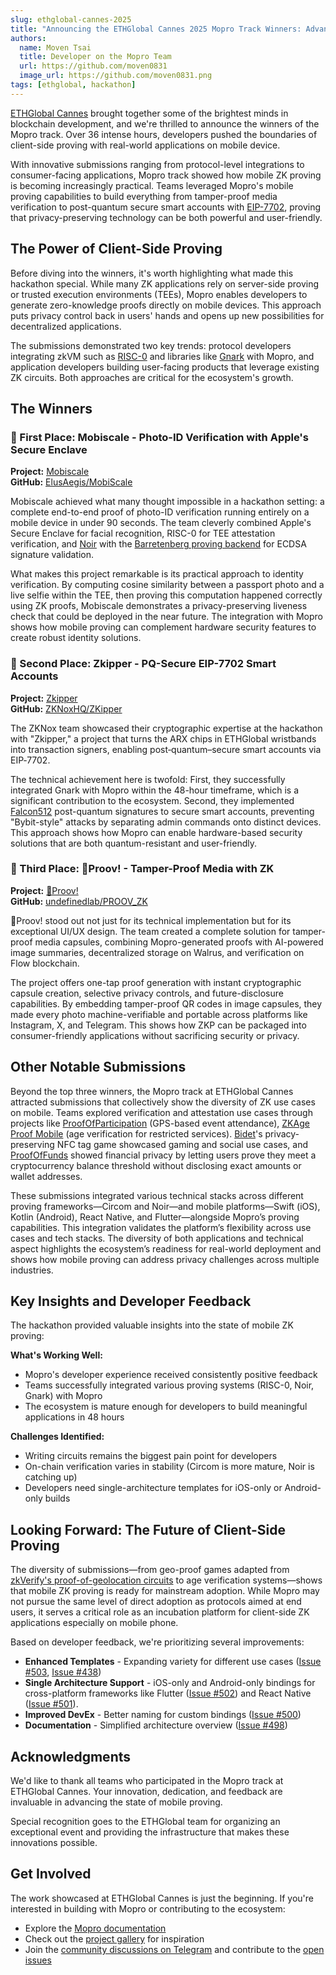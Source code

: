 ```yaml
---
slug: ethglobal-cannes-2025
title: "Announcing the ETHGlobal Cannes 2025 Mopro Track Winners: Advancing Mobile Proving"
authors:
  name: Moven Tsai
  title: Developer on the Mopro Team
  url: https://github.com/moven0831
  image_url: https://github.com/moven0831.png
tags: [ethglobal, hackathon]
---
```


[ETHGlobal Cannes](https://ethglobal.com/events/cannes) brought together some of the brightest minds in blockchain development, and we're thrilled to announce the winners of the Mopro track. Over 36 intense hours, developers pushed the boundaries of client-side proving with real-world applications on mobile device.

With innovative submissions ranging from protocol-level integrations to consumer-facing applications, Mopro track showed how mobile ZK proving is becoming increasingly practical. Teams leveraged Mopro's mobile proving capabilities to build everything from tamper-proof media verification to post-quantum secure smart accounts with [EIP-7702](https://eip7702.io/), proving that privacy-preserving technology can be both powerful and user-friendly.

## The Power of Client-Side Proving

Before diving into the winners, it's worth highlighting what made this hackathon special. While many ZK applications rely on server-side proving or trusted execution environments (TEEs), Mopro enables developers to generate zero-knowledge proofs directly on mobile devices. This approach puts privacy control back in users' hands and opens up new possibilities for decentralized applications.

The submissions demonstrated two key trends: protocol developers integrating zkVM such as [RISC-0](https://github.com/risc0/risc0) and libraries like [Gnark](https://github.com/Consensys/gnark) with Mopro, and application developers building user-facing products that leverage existing ZK circuits. Both approaches are critical for the ecosystem's growth.

## The Winners

### 🥇 First Place: Mobiscale - Photo-ID Verification with Apple's Secure Enclave

**Project:** [Mobiscale](https://ethglobal.com/showcase/mobiscale-n9vj6)  
**GitHub:** [ElusAegis/MobiScale](https://github.com/ElusAegis/MobiScale)

Mobiscale achieved what many thought impossible in a hackathon setting: a complete end-to-end proof of photo-ID verification running entirely on a mobile device in under 90 seconds. The team cleverly combined Apple's Secure Enclave for facial recognition, RISC-0 for TEE attestation verification, and [Noir](https://noir-lang.org/) with the [Barretenberg proving backend](https://github.com/AztecProtocol/aztec-packages/tree/master/barretenberg) for ECDSA signature validation.

What makes this project remarkable is its practical approach to identity verification. By computing cosine similarity between a passport photo and a live selfie within the TEE, then proving this computation happened correctly using ZK proofs, Mobiscale demonstrates a privacy-preserving liveness check that could be deployed in the near future. The integration with Mopro shows how mobile proving can complement hardware security features to create robust identity solutions.

### 🥈 Second Place: Zkipper - PQ-Secure EIP-7702 Smart Accounts

**Project:** [Zkipper](https://ethglobal.com/showcase/zkipper-czc3z)  
**GitHub:** [ZKNoxHQ/ZKipper](https://github.com/ZKNoxHQ/ZKipper)

The ZKNox team showcased their cryptographic expertise at the hackathon with "Zkipper," a project that turns the ARX chips in ETHGlobal wristbands into transaction signers, enabling post‑quantum–secure smart accounts via EIP‑7702.

The technical achievement here is twofold: First, they successfully integrated Gnark with Mopro within the 48-hour timeframe, which is a significant contribution to the ecosystem. Second, they implemented [Falcon512](https://falcon-sign.info/) post-quantum signatures to secure smart accounts, preventing "Bybit-style" attacks by separating admin commands onto distinct devices. This approach shows how Mopro can enable hardware-based security solutions that are both quantum-resistant and user-friendly.

### 🥉 Third Place: 👀Proov! - Tamper-Proof Media with ZK

**Project:** [👀Proov!](https://ethglobal.com/showcase/eyes-proov-at10u)  
**GitHub:** [undefinedlab/PROOV_ZK](https://github.com/undefinedlab/PROOV_ZK)

👀Proov! stood out not just for its technical implementation but for its exceptional UI/UX design. The team created a complete solution for tamper-proof media capsules, combining Mopro-generated proofs with AI-powered image summaries, decentralized storage on Walrus, and verification on Flow blockchain.

The project offers one-tap proof generation with instant cryptographic capsule creation, selective privacy controls, and future-disclosure capabilities. By embedding tamper-proof QR codes in image capsules, they made every photo machine-verifiable and portable across platforms like Instagram, X, and Telegram. This shows how ZKP can be packaged into consumer-friendly applications without sacrificing security or privacy.

## Other Notable Submissions

Beyond the top three winners, the Mopro track at ETHGlobal Cannes attracted submissions that collectively show the diversity of ZK use cases on mobile. Teams explored verification and attestation use cases through projects like [ProofOfParticipation](https://ethglobal.com/showcase/proofofparticipation-xca0a) (GPS-based event attendance), [ZKAge Proof Mobile](https://ethglobal.com/showcase/zkage-proof-mobile-2yroo) (age verification for restricted services). [Bidet](https://ethglobal.com/showcase/bidet-gdvtq)'s privacy-preserving NFC tag game showcased gaming and social use cases, and [ProofOfFunds](https://ethglobal.com/showcase/proofoffunds-zczod) showed financial privacy by letting users prove they meet a cryptocurrency balance threshold without disclosing exact amounts or wallet addresses.

These submissions integrated various technical stacks across different proving frameworks—Circom and Noir—and mobile platforms—Swift (iOS), Kotlin (Android), React Native, and Flutter—alongside Mopro’s proving capabilities. This integration validates the platform’s flexibility across use cases and tech stacks. The diversity of both applications and technical aspect highlights the ecosystem’s readiness for real-world deployment and shows how mobile proving can address privacy challenges across multiple industries.

## Key Insights and Developer Feedback

The hackathon provided valuable insights into the state of mobile ZK proving:

**What's Working Well:**
- Mopro's developer experience received consistently positive feedback
- Teams successfully integrated various proving systems (RISC-0, Noir, Gnark) with Mopro
- The ecosystem is mature enough for developers to build meaningful applications in 48 hours

**Challenges Identified:**
- Writing circuits remains the biggest pain point for developers
- On-chain verification varies in stability (Circom is more mature, Noir is catching up)
- Developers need single-architecture templates for iOS-only or Android-only builds

## Looking Forward: The Future of Client-Side Proving

The diversity of submissions—from geo-proof games adapted from [zkVerify's proof-of-geolocation circuits](https://github.com/zkVerify/explorations/tree/main/mopro-proof-of-geolocation/proof-of-geolocation) to age verification systems—shows that mobile ZK proving is ready for mainstream adoption. While Mopro may not pursue the same level of direct adoption as protocols aimed at end users, it serves a critical role as an incubation platform for client-side ZK applications especially on mobile phone.

Based on developer feedback, we're prioritizing several improvements:
- **Enhanced Templates** - Expanding variety for different use cases ([Issue #503](https://github.com/zkmopro/mopro/issues/503), [Issue #438](https://github.com/zkmopro/mopro/issues/438))
- **Single Architecture Support** - iOS-only and Android-only bindings for cross-platform frameworks like Flutter ([Issue #502](https://github.com/zkmopro/mopro/issues/502)) and React Native ([Issue #501](https://github.com/zkmopro/mopro/issues/501)).
- **Improved DevEx** - Better naming for custom bindings ([Issue #500](https://github.com/zkmopro/mopro/issues/500))
- **Documentation** - Simplified architecture overview ([Issue #498](https://github.com/zkmopro/mopro/issues/498))

## Acknowledgments

We'd like to thank all teams who participated in the Mopro track at ETHGlobal Cannes. Your innovation, dedication, and feedback are invaluable in advancing the state of mobile proving.

Special recognition goes to the ETHGlobal team for organizing an exceptional event and providing the infrastructure that makes these innovations possible.

## Get Involved

The work showcased at ETHGlobal Cannes is just the beginning. If you're interested in building with Mopro or contributing to the ecosystem:

- Explore the [Mopro documentation](https://zkmopro.org/docs)
- Check out the [project gallery](https://zkmopro.org/docs/projects) for inspiration
- Join the [community discussions on Telegram](https://t.me/zkmopro) and contribute to the [open issues](https://github.com/zkmopro/mopro/issues)
